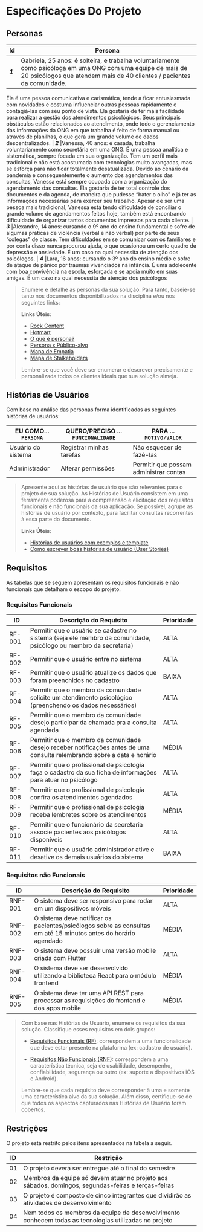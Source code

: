 # Especificações Do Projeto



## Personas
|Id        | Persona                                                            |
|----------|--------------------------------------------------------------------|
| ***1***  |Gabriela, 25 anos: é solteira, e trabalha voluntariamente como psicóloga em uma ONG com uma equipe de mais de 20 psicólogos que atendem mais de 40 clientes / pacientes da comunidade.
Ela é uma pessoa comunicativa e carismática, tende a ficar entusiasmada com novidades e costuma influenciar outras pessoas rapidamente e contagiá-las com seu ponto de vista. 
Ela gostaria de ter mais facilidade para realizar a gestão dos atendimentos psicológicos.
Seus principais obstáculos estão relacionados ao atendimento, onde todo o gerenciamento das informações da ONG em que trabalha é feito de forma manual ou através de planilhas, o que gera um grande volume de dados descentralizados.
| ***2***  |Vanessa, 40 anos: é casada, trabalha voluntariamente como secretária em uma ONG.
É uma pessoa analítica e sistemática, sempre focada em sua organização. Tem um perfil mais tradicional e não está acostumada com tecnologias muito avançadas, mas se esforça para não ficar totalmente desatualizada. 
Devido ao cenário da pandemia e consequentemente o aumento dos agendamentos das consultas, Vanessa está sempre ocupada com a organização do agendamento das consultas.
Ela gostaria de ter total controle dos documentos e da agenda, de maneira que pudesse “bater o olho” e já ter as informações necessárias para exercer seu trabalho.
Apesar de ser uma pessoa mais tradicional, Vanessa está tendo dificuldade de conciliar o grande volume de agendamentos feitos hoje, também está encontrando dificuldade de organizar tantos documentos impressos para cada cliente.
| ***3***  |Alexandre, 14 anos: cursando o 9º ano do ensino fundamental e sofre de algumas práticas de violência (verbal e não verbal) por parte de seus “colegas” de classe. Tem dificuldades em se comunicar com os familiares e por conta disso nunca procurou ajuda, o que ocasionou um certo quadro de depressão e ansiedade.
É um caso na qual necessita de atenção dos psicólogos.
| ***4***  |Lara, 16 anos: cursando o 3º ano do ensino médio e sofre de ataque de pânico por traumas vivenciados na infância. É uma adolecente com boa convivência na escola, esforçada e se apoia muito em suas amigas. 
É um caso na qual necessita de atenção dos psicólogos 


> Enumere e detalhe as personas da sua solução. Para
> tanto, baseie-se tanto nos documentos disponibilizados na disciplina
> e/ou nos seguintes links:
>
> **Links Úteis**:
> - [Rock Content](https://rockcontent.com/blog/personas/)
> - [Hotmart](https://blog.hotmart.com/pt-br/como-criar-persona-negocio/)
> - [O que é persona?](https://resultadosdigitais.com.br/blog/persona-o-que-e/)
> - [Persona x Público-alvo](https://flammo.com.br/blog/persona-e-publico-alvo-qual-a-diferenca/)
> - [Mapa de Empatia](https://resultadosdigitais.com.br/blog/mapa-da-empatia/)
> - [Mapa de Stalkeholders](https://www.racecomunicacao.com.br/blog/como-fazer-o-mapeamento-de-stakeholders/)
>
> Lembre-se que você deve ser enumerar e descrever precisamente e
> personalizada todos os clientes ideais que sua solução almeja.

## Histórias de Usuários

Com base na análise das personas forma identificadas as seguintes histórias de usuários:

|EU COMO... `PERSONA`| QUERO/PRECISO ... `FUNCIONALIDADE` |PARA ... `MOTIVO/VALOR`                 |
|--------------------|------------------------------------|----------------------------------------|
|Usuário do sistema  | Registrar minhas tarefas           | Não esquecer de fazê-las               |
|Administrador       | Alterar permissões                 | Permitir que possam administrar contas |

> Apresente aqui as histórias de usuário que são relevantes para o
> projeto de sua solução. As Histórias de Usuário consistem em uma
> ferramenta poderosa para a compreensão e elicitação dos requisitos
> funcionais e não funcionais da sua aplicação. Se possível, agrupe as
> histórias de usuário por contexto, para facilitar consultas
> recorrentes à essa parte do documento.
>
> **Links Úteis**:
> - [Histórias de usuários com exemplos e template](https://www.atlassian.com/br/agile/project-management/user-stories)
> - [Como escrever boas histórias de usuário (User Stories)](https://medium.com/vertice/como-escrever-boas-users-stories-hist%C3%B3rias-de-usu%C3%A1rios-b29c75043fac)

## Requisitos

As tabelas que se seguem apresentam os requisitos funcionais e não funcionais que detalham o escopo do projeto.

### Requisitos Funcionais

|ID    | Descrição do Requisito  | Prioridade |
|------|-----------------------------------------|----|
|RF-001| Permitir que o usuário se cadastre no sistema (seja ele membro da comunidade, psicólogo ou membro da secretaria) | ALTA | 
|RF-002| Permitir que o usuário entre no sistema | ALTA | 
|RF-003| Permitir que o usuário atualize os dados que foram preenchidos no cadastro | BAIXA | 
|RF-004| Permitir que o membro da comunidade solicite um atendimento psicológico (preenchendo os dados necessários) | ALTA | 
|RF-005| Permitir que o membro da comunidade desejo participar da chamada pra a consulta agendada | ALTA | 
|RF-006| Permitir que o membro da comunidade desejo receber notificações antes de uma consulta relembrando sobre a data e horário | MÉDIA | 
|RF-007| Permitir que o profissional de psicologia faça o cadastro da sua ficha de informações para atuar no psicólogo  | ALTA |
|RF-008| Permitir que o profissional de psicologia confira os atendimentos agendados | ALTA | 
|RF-009| Permitir que o profissional de psicologia receba lembretes sobre os atendimentos | MÉDIA | 
|RF-010| Permitir que o funcionário da secretaria associe pacientes aos psicólogos disponíveis | ALTA | 
|RF-011| Permitir que o usuário administrador ative e desative os demais usuários do sistema | BAIXA | 


### Requisitos não Funcionais

|ID     | Descrição do Requisito  |Prioridade |
|-------|-------------------------|----|
|RNF-001| O sistema deve ser responsivo para rodar em um dispositivos móveis | ALTA | 
|RNF-002| O sistema deve notificar os pacientes/psicólogos sobre as consultas em até 15 minutos antes do horário agendado | MÉDIA | 
|RNF-003| O sistema deve possuir uma versão mobile criada com Flutter | ALTA | 
|RNF-004| O sistema deve ser desenvolvido utilizando a biblioteca React para o módulo frontend | MÉDIA | 
|RNF-005| O sistema deve ter uma API REST para processar as requisições do frontend e dos apps mobile | MÉDIA |

> Com base nas Histórias de Usuário, enumere os requisitos da sua
> solução. Classifique esses requisitos em dois grupos:
>
> - [Requisitos Funcionais
>   (RF)](https://pt.wikipedia.org/wiki/Requisito_funcional):
>   correspondem a uma funcionalidade que deve estar presente na
>   plataforma (ex: cadastro de usuário).
>
> - [Requisitos Não Funcionais
>   (RNF)](https://pt.wikipedia.org/wiki/Requisito_n%C3%A3o_funcional):
>   correspondem a uma característica técnica, seja de usabilidade,
>   desempenho, confiabilidade, segurança ou outro (ex: suporte a
>   dispositivos iOS e Android).
>
> Lembre-se que cada requisito deve corresponder à uma e somente uma
> característica alvo da sua solução. Além disso, certifique-se de que
> todos os aspectos capturados nas Histórias de Usuário foram cobertos.

## Restrições

O projeto está restrito pelos itens apresentados na tabela a seguir.

|ID| Restrição                                             |
|--|-------------------------------------------------------|
|01| O projeto deverá ser entregue até o final do semestre |
|02| Membros da equipe só devem atuar no projeto aos sábados, domingos, segundas-feiras e terças-feiras |
|03| O projeto é composto de cinco integrantes que dividirão as atividades de desenvolvimento |
|04| Nem todos os membros da equipe de desenvolvimento conhecem todas as tecnologias utilizadas no projeto |
